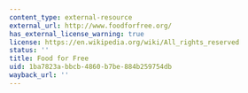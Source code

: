 ```yaml
---
content_type: external-resource
external_url: http://www.foodforfree.org/
has_external_license_warning: true
license: https://en.wikipedia.org/wiki/All_rights_reserved
status: ''
title: Food for Free
uid: 1ba7823a-bbcb-4860-b7be-884b259754db
wayback_url: ''
---
```


